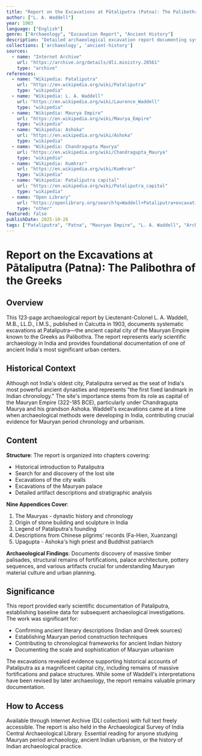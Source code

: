 ```yaml
---
title: "Report on the Excavations at Pātaliputra (Patna): The Palibothra of the Greeks"
author: ["L. A. Waddell"]
year: 1903
language: ["English"]
genre: ["Archaeology", "Excavation Report", "Ancient History"]
description: "Detailed archaeological excavation report documenting systematic excavations at Pataliputra (ancient Palibothra), capital of the Mauryan Empire and seat of India's most powerful ancient dynasties. Contains crucial stratigraphic information, artifact descriptions, and structural remains essential for understanding Mauryan period urbanism. Includes nine appendices covering Mauryan history, origins of stone building and sculpture, Chinese pilgrim records, and Upagupta—Ashoka's high priest."
collections: ['archaeology', 'ancient-history']
sources:
  - name: "Internet Archive"
    url: "https://archive.org/details/dli.ministry.20561"
    type: "archive"
references:
  - name: "Wikipedia: Pataliputra"
    url: "https://en.wikipedia.org/wiki/Pataliputra"
    type: "wikipedia"
  - name: "Wikipedia: L. A. Waddell"
    url: "https://en.wikipedia.org/wiki/Laurence_Waddell"
    type: "wikipedia"
  - name: "Wikipedia: Maurya Empire"
    url: "https://en.wikipedia.org/wiki/Maurya_Empire"
    type: "wikipedia"
  - name: "Wikipedia: Ashoka"
    url: "https://en.wikipedia.org/wiki/Ashoka"
    type: "wikipedia"
  - name: "Wikipedia: Chandragupta Maurya"
    url: "https://en.wikipedia.org/wiki/Chandragupta_Maurya"
    type: "wikipedia"
  - name: "Wikipedia: Kumhrar"
    url: "https://en.wikipedia.org/wiki/Kumhrar"
    type: "wikipedia"
  - name: "Wikipedia: Pataliputra capital"
    url: "https://en.wikipedia.org/wiki/Pataliputra_capital"
    type: "wikipedia"
  - name: "Open Library"
    url: "https://openlibrary.org/search?q=Waddell+Pataliputra+excavations&mode=everything"
    type: "other"
featured: false
publishDate: 2025-10-26
tags: ["Pataliputra", "Patna", "Mauryan Empire", "L. A. Waddell", "Archaeological excavation", "Ancient India", "Palibothra", "Ashoka", "Urban archaeology", "1903", "Mauryan architecture", "Ancient cities", "Indian archaeology", "Stratigraphy"]
---
```


# Report on the Excavations at Pātaliputra (Patna): The Palibothra of the Greeks

## Overview

This 123-page archaeological report by Lieutenant-Colonel L. A. Waddell, M.B., LL.D., I.M.S., published in Calcutta in 1903, documents systematic excavations at Pataliputra—the ancient capital city of the Mauryan Empire known to the Greeks as Palibothra. The report represents early scientific archaeology in India and provides foundational documentation of one of ancient India's most significant urban centers.

## Historical Context

Although not India's oldest city, Pataliputra served as the seat of India's most powerful ancient dynasties and represents "the first fixed landmark in Indian chronology." The site's importance stems from its role as capital of the Mauryan Empire (322-185 BCE), particularly under Chandragupta Maurya and his grandson Ashoka. Waddell's excavations came at a time when archaeological methods were developing in India, contributing crucial evidence for Mauryan period chronology and urbanism.

## Content

**Structure**: The report is organized into chapters covering:
- Historical introduction to Pataliputra
- Search for and discovery of the lost site
- Excavations of the city walls
- Excavations of the Mauryan palace
- Detailed artifact descriptions and stratigraphic analysis

**Nine Appendices Cover**:
1. The Mauryas - dynastic history and chronology
2. Origin of stone building and sculpture in India
3. Legend of Pataliputra's founding
4. Descriptions from Chinese pilgrims' records (Fa-Hien, Xuanzang)
5. Upagupta - Ashoka's high priest and Buddhist patriarch

**Archaeological Findings**: Documents discovery of massive timber palisades, structural remains of fortifications, palace architecture, pottery sequences, and various artifacts crucial for understanding Mauryan material culture and urban planning.

## Significance

This report provided early scientific documentation of Pataliputra, establishing baseline data for subsequent archaeological investigations. The work was significant for:
- Confirming ancient literary descriptions (Indian and Greek sources)
- Establishing Mauryan period construction techniques
- Contributing to chronological frameworks for ancient Indian history
- Documenting the scale and sophistication of Mauryan urbanism

The excavations revealed evidence supporting historical accounts of Pataliputra as a magnificent capital city, including remains of massive fortifications and palace structures. While some of Waddell's interpretations have been revised by later archaeology, the report remains valuable primary documentation.

## How to Access

Available through Internet Archive (DLI collection) with full text freely accessible. The report is also held in the Archaeological Survey of India Central Archaeological Library. Essential reading for anyone studying Mauryan period archaeology, ancient Indian urbanism, or the history of Indian archaeological practice.

